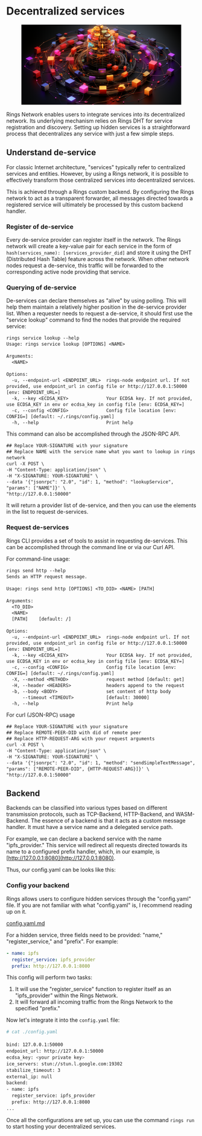 # Decentralized services



<figure><img src="../.gitbook/assets/Elder_Ryan_webassembly_p2p_network_627824ef-f0b8-4887-ab7b-c166dac4b4ad.png" alt=""><figcaption></figcaption></figure>

Rings Network enables users to integrate services into its decentralized network. Its underlying mechanism relies on Rings DHT for service registration and discovery. Setting up hidden services is a straightforward process that decentralizes any service with just a few simple steps.

## Understand de-service

For classic Internet architecture, "services" typically refer to centralized services and entities. However, by using a Rings network, it is possible to effectively transform those centralized services into decentralized services.

This is achieved through a Rings custom backend. By configuring the Rings network to act as a transparent forwarder, all messages directed towards a registered service will ultimately be processed by this custom backend handler.

### Register of de-service

Every de-service provider can register itself in the network. The Rings network will create a key-value pair for each service in the form of `hash(services_name): [services_provider_did]` and store it using the DHT (Distributed Hash Table) feature across the network. When other network nodes request a de-service, this traffic will be forwarded to the corresponding active node providing that service.

### Querying of de-service

De-services can declare themselves as "alive" by using polling. This will help them maintain a relatively higher position in the de-service provider list. When a requester needs to request a de-service, it should first use the "service lookup" command to find the nodes that provide the required service:

```
rings service lookup --help
Usage: rings service lookup [OPTIONS] <NAME>

Arguments:
  <NAME>

Options:
  -u, --endpoint-url <ENDPOINT_URL>  rings-node endpoint url. If not provided, use endpoint_url in config file or http://127.0.0.1:50000 [env: ENDPOINT_URL=]
  -k, --key <ECDSA_KEY>              Your ECDSA key. If not provided, use ECDSA_KEY in env or ecdsa_key in config file [env: ECDSA_KEY=]
  -c, --config <CONFIG>              Config file location [env: CONFIG=] [default: ~/.rings/config.yaml]
  -h, --help                         Print help
```

This command can also be accomplished through the JSON-RPC API.

```
## Replace YOUR-SIGNATURE with your signature
## Replace NAME with the service name what you want to lookup in rings network
curl -X POST \
-H "Content-Type: application/json" \
-H "X-SIGNATURE: YOUR-SIGNATURE" \
--data '{"jsonrpc": "2.0", "id": 1, "method": "lookupService", "params": ["NAME"]}' \
"http://127.0.0.1:50000"
```

It will return a provider list of de-service, and then you can use the elements in the list to request de-services.

### Request de-services

Rings CLI provides a set of tools to assist in requesting de-services. This can be accomplished through the command line or via our Curl API.

For command-line usage:

```
rings send http --help
Sends an HTTP request message.

Usage: rings send http [OPTIONS] <TO_DID> <NAME> [PATH]

Arguments:
  <TO_DID>
  <NAME>
  [PATH]    [default: /]

Options:
  -u, --endpoint-url <ENDPOINT_URL>  rings-node endpoint url. If not provided, use endpoint_url in config file or http://127.0.0.1:50000 [env: ENDPOINT_URL=]
  -k, --key <ECDSA_KEY>              Your ECDSA key. If not provided, use ECDSA_KEY in env or ecdsa_key in config file [env: ECDSA_KEY=]
  -c, --config <CONFIG>              Config file location [env: CONFIG=] [default: ~/.rings/config.yaml]
  -X, --method <METHOD>              request method [default: get]
  -H, --header <HEADERS>             headers append to the request
  -b, --body <BODY>                  set content of http body
      --timeout <TIMEOUT>            [default: 30000]
  -h, --help                         Print help
```

For curl (JSON-RPC) usage

```
## Replace YOUR-SIGNATURE with your signature
## Replace REMOTE-PEER-DID with did of remote peer
## Replace HTTP-REQUEST-ARG with your request arguments
curl -X POST \
-H "Content-Type: application/json" \
-H "X-SIGNATURE: YOUR-SIGNATURE" \
--data '{"jsonrpc": "2.0", "id": 1, "method": "sendSimpleTextMessage", "params": ["REMOTE-PEER-DID", {HTTP-REQUEST-ARG}]}' \
"http://127.0.0.1:50000"
```

## Backend&#x20;

Backends can be classified into various types based on different transmission protocols, such as TCP-Backend, HTTP-Backend, and WASM-Backend. The essence of a backend is that it acts as a custom message handler. It must have a service name and a delegated service path.

For example, we can declare a backend service with the name "ipfs\_provider." This service will redirect all requests directed towards its name to a configured prefix handler, which, in our example, is [http://127.0.0.1:8080](http://127.0.0.1:8080).

Thus, our config.yaml can be looks like this:

### Config your backend

Rings allows users to configure hidden services through the "config.yaml" file. If you are not familiar with what "config.yaml" is, I recommend reading up on it.

[config.yaml.md](../advanced-topic/config.yaml.md "mention")

For a hidden service, three fields need to be provided: "name," "register\_service," and "prefix". For example:

```yaml
- name: ipfs
  register_service: ipfs_provider
  prefix: http://127.0.0.1:8080
```

This config will perform two tasks:

1. It will use the "register\_service" function to register itself as an "ipfs\_provider" within the Rings Network.
2. It will forward all incoming traffic from the Rings Network to the specified "prefix."

Now let's integrate it into the `config.yaml` file:

```bash
# cat ./config.yaml

bind: 127.0.0.1:50000
endpoint_url: http://127.0.0.1:50000
ecdsa_key: <your private key>
ice_servers: stun://stun.l.google.com:19302
stabilize_timeout: 3
external_ip: null
backend:
- name: ipfs
  register_service: ipfs_provider
  prefix: http://127.0.0.1:8080
...
```

Once all the configurations are set up, you can use the command `rings run` to start hosting your decentralized services.
